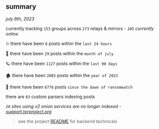 
## summary
_july 6th, 2023_

currently tracking `153` groups across `273` relays & mirrors - _`105` currently online_

⏲ there have been `8` posts within the `last 24 hours`

🦈 there have been `29` posts within the `month of july`

🪐 there have been `1127` posts within the `last 90 days`

🏚 there have been `2085` posts within the `year of 2023`

🦕 there have been `6776` posts `since the dawn of ransomwatch`

there are `83` custom parsers indexing posts

_`20` sites using v2 onion services are no longer indexed - [support.torproject.org](https://support.torproject.org/onionservices/v2-deprecation/)_

> see the project [README](https://github.com/joshhighet/ransomwatch#ransomwatch--) for backend technicals
